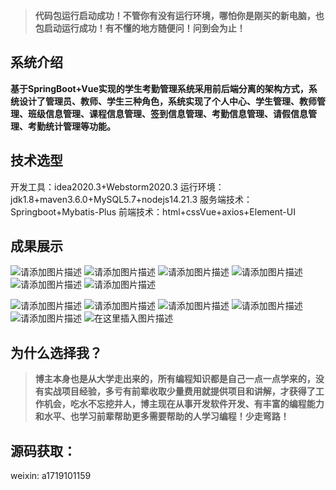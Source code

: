 > **代码包运行启动成功！不管你有没有运行环境，哪怕你是刚买的新电脑，也包启动运行成功！有不懂的地方随便问！问到会为止！**


## 系统介绍
**基于SpringBoot+Vue实现的学生考勤管理系统采用前后端分离的架构方式，系统设计了管理员、教师、学生三种角色，系统实现了个人中心、学生管理、教师管理、班级信息管理、课程信息管理、签到信息管理、考勤信息管理、请假信息管理、考勤统计管理等功能。**

## 技术选型
开发工具：idea2020.3+Webstorm2020.3
运行环境：jdk1.8+maven3.6.0+MySQL5.7+nodejs14.21.3
服务端技术：Springboot+Mybatis-Plus
前端技术：html+cssVue+axios+Element-UI
## 成果展示
![请添加图片描述](https://i-blog.csdnimg.cn/direct/0e1f8950a1a747529ee7d01132554278.png)
![请添加图片描述](https://i-blog.csdnimg.cn/direct/3724a1289f5742ad88a1d34120cd1091.png)
![请添加图片描述](https://i-blog.csdnimg.cn/direct/5721262239af4f09bf2fa13ad9d13ce1.png)
![请添加图片描述](https://i-blog.csdnimg.cn/direct/7c96127215594bdf99ef212fb9369edb.png)
![请添加图片描述](https://i-blog.csdnimg.cn/direct/a18d7e1d4bda406992094306161ce2ce.png)
![请添加图片描述](https://i-blog.csdnimg.cn/direct/e114ef8befa2472e8abe53343a423ab6.png)

![请添加图片描述](https://i-blog.csdnimg.cn/direct/1884b81753934491a5392d2f91044a19.png)
![请添加图片描述](https://i-blog.csdnimg.cn/direct/07ace09a47314d8081d3d8206a1cfa7f.png)
![请添加图片描述](https://i-blog.csdnimg.cn/direct/6756e46492ee48d9ab626c84e4adbda7.png)
![请添加图片描述](https://i-blog.csdnimg.cn/direct/c8fabf02060e40e48c227eab1be47921.png)
![请添加图片描述](https://i-blog.csdnimg.cn/direct/fb9a12fda49e40b486cc2cf64bfba8b0.png)
![在这里插入图片描述](https://i-blog.csdnimg.cn/direct/30f074a9843a41168de082374c5db228.png#pic_center)
## 为什么选择我？

> **博主本身也是从大学走出来的，所有编程知识都是自己一点一点学来的，没有实战项目经验，多亏有前辈收取少量费用就提供项目和讲解，才获得了工作机会，吃水不忘挖井人，博主现在从事开发软件开发、有丰富的编程能力和水平、也学习前辈帮助更多需要帮助的人学习编程！少走弯路！**

## 源码获取：

weixin:  a1719101159
